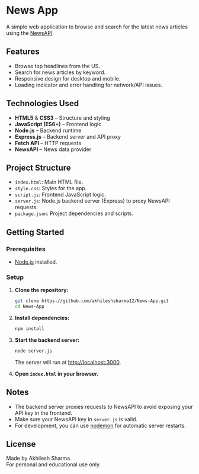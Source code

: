 # News App

A simple web application to browse and search for the latest news articles using the [NewsAPI](https://newsapi.org/).

## Features

- Browse top headlines from the US.
- Search for news articles by keyword.
- Responsive design for desktop and mobile.
- Loading indicator and error handling for network/API issues.

## Technologies Used

- **HTML5** & **CSS3** – Structure and styling
- **JavaScript (ES6+)** – Frontend logic
- **Node.js** – Backend runtime
- **Express.js** – Backend server and API proxy
- **Fetch API** – HTTP requests
- **NewsAPI** – News data provider

## Project Structure

- `index.html`: Main HTML file.
- `style.css`: Styles for the app.
- `script.js`: Frontend JavaScript logic.
- `server.js`: Node.js backend server (Express) to proxy NewsAPI requests.
- `package.json`: Project dependencies and scripts.

## Getting Started

### Prerequisites

- [Node.js](https://nodejs.org/) installed.

### Setup

1. **Clone the repository:**
   ```sh
   git clone https://github.com/akhileshsharma12/News-App.git
   cd News-App
   ```

2. **Install dependencies:**
   ```sh
   npm install
   ```

3. **Start the backend server:**
   ```sh
   node server.js
   ```
   The server will run at [http://localhost:3000](http://localhost:3000).

4. **Open `index.html` in your browser.**

## Notes

- The backend server proxies requests to NewsAPI to avoid exposing your API key in the frontend.
- Make sure your NewsAPI key in `server.js` is valid.
- For development, you can use [nodemon](https://www.npmjs.com/package/nodemon) for automatic server restarts.

## License

Made by Akhilesh Sharma.  
For personal and educational use only.
